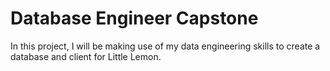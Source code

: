 # Database Engineer Capstone

In this project, I will be making use of my data engineering skills to create a database and client for Little Lemon.
